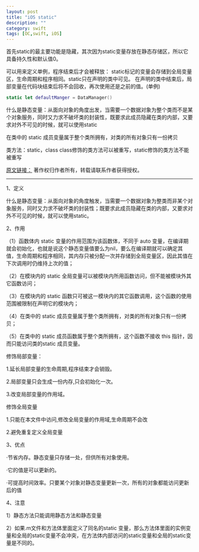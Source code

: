 ```yaml
---
layout: post
title: "iOS static"
description: ""
category: swift
tags: [OC,swift, iOS]
---
```


首先static的最主要功能是隐藏，其次因为static变量存放在静态存储区，所以它具备持久性和默认值0。

可以用来定义单例，程序结束后才会被释放：
static标记的变量会存储到全局变量区，生命周期和程序相同。static只在声明的类中可见。
在声明的类中结束后，局部变量在代码块结束后将不会回收，再次使用还是之前的值。(单例)

```swift
static let defaultManger = DataManager()
```

什么是静态变量：从面向对象的角度出发，当需要一个数据对象为整个类而不是某个对象服务，同时又力求不破坏类的封装性，既要求此成员隐藏在类的内部，又要求对外不可见的时候，就可以使用static

在类中的 static 成员变量属于整个类所拥有，对类的所有对象只有一份拷贝

类方法：static，class
class修饰的类方法可以被重写，static修饰的类方法不能被重写


[原文链接：](http://blog.sina.com.cn/s/blog_134451adb0102wfrn.html)
著作权归作者所有，转载请联系作者获得授权。

---------------------------------------------------------------------
1、定义

什么是静态变量：从面向对象的角度触发，当需要一个数据对象为整类而非某个对象服务，同时又力求不破坏类的封装性；既要求此成员隐藏在类的内部，又要求对外不可见的时候，就可以使用static。

2、作用

（1）函数体内 static 变量的作用范围为该函数体，不同于 auto 变量，在编译期就会初始化，也就是说这个静态变量值要么为nil，要么在编译期就可以确定其值，生命周期和程序相同，其内存只被分配一次并存储到全局变量区，因此其值在下次调用时仍维持上次的值；

（2）在模块内的 static 全局变量可以被模块内所用函数访问，但不能被模块外其它函数访问；

（3）在模块内的 static 函数只可被这一模块内的其它函数调用，这个函数的使用范围被限制在声明它的模块内；

（4）在类中的 static 成员变量属于整个类所拥有，对类的所有对象只有一份拷贝；

（5）在类中的 static 成员函数属于整个类所拥有，这个函数不接收 this 指针，因而只能访问类的static 成员变量。  

修饰局部变量：

1.延长局部变量的生命周期,程序结束才会销毁。

2.局部变量只会生成一份内存,只会初始化一次。

3.改变局部变量的作用域。

修饰全局变量

1.只能在本文件中访问,修改全局变量的作用域,生命周期不会改

2.避免重复定义全局变量

3、优点

·节省内存。静态变量只存储一处，但供所有对象使用。

·它的值是可以更新的。

·可提高时间效率。只要某个对象对静态变量更新一次，所有的对象都能访问更新后的值

4、注意

1）静态方法只能调用静态方法和静态变量

2）如果.m文件和方法体里面定义了同名的static 变量，那么方法体里面的实例变量和全局的static变量不会冲突，在方法体内部访问的static变量和全局的static变量是不同的。
